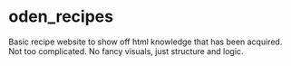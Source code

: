 # oden_recipes


Basic recipe website to show off html knowledge that has been acquired. 
Not too complicated. No fancy visuals, just structure and logic.